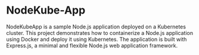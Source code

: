 # NodeKube-App
NodeKubeApp is a sample Node.js application deployed on a Kubernetes cluster. This project demonstrates how to containerize a Node.js application using Docker and deploy it using Kubernetes. The application is built with Express.js, a minimal and flexible Node.js web application framework.
